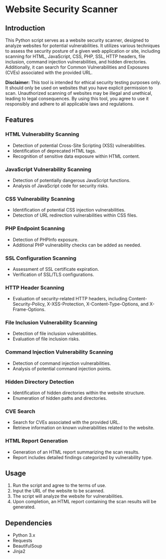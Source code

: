 # Website Security Scanner

## Introduction
This Python script serves as a website security scanner, designed to analyze websites for potential vulnerabilities. It utilizes various techniques to assess the security posture of a given web application or site, including scanning for HTML, JavaScript, CSS, PHP, SSL, HTTP headers, file inclusion, command injection vulnerabilities, and hidden directories. Additionally, it can search for Common Vulnerabilities and Exposures (CVEs) associated with the provided URL.

**Disclaimer:** This tool is intended for ethical security testing purposes only. It should only be used on websites that you have explicit permission to scan. Unauthorized scanning of websites may be illegal and unethical, leading to legal consequences. By using this tool, you agree to use it responsibly and adhere to all applicable laws and regulations.

## Features

### HTML Vulnerability Scanning
- Detection of potential Cross-Site Scripting (XSS) vulnerabilities.
- Identification of deprecated HTML tags.
- Recognition of sensitive data exposure within HTML content.

### JavaScript Vulnerability Scanning
- Detection of potentially dangerous JavaScript functions.
- Analysis of JavaScript code for security risks.

### CSS Vulnerability Scanning
- Identification of potential CSS injection vulnerabilities.
- Detection of URL redirection vulnerabilities within CSS files.

### PHP Endpoint Scanning
- Detection of PHPInfo exposure.
- Additional PHP vulnerability checks can be added as needed.

### SSL Configuration Scanning
- Assessment of SSL certificate expiration.
- Verification of SSL/TLS configurations.

### HTTP Header Scanning
- Evaluation of security-related HTTP headers, including Content-Security-Policy, X-XSS-Protection, X-Content-Type-Options, and X-Frame-Options.

### File Inclusion Vulnerability Scanning
- Detection of file inclusion vulnerabilities.
- Evaluation of file inclusion risks.

### Command Injection Vulnerability Scanning
- Detection of command injection vulnerabilities.
- Analysis of potential command injection points.

### Hidden Directory Detection
- Identification of hidden directories within the website structure.
- Enumeration of hidden paths and directories.

### CVE Search
- Search for CVEs associated with the provided URL.
- Retrieve information on known vulnerabilities related to the website.

### HTML Report Generation
- Generation of an HTML report summarizing the scan results.
- Report includes detailed findings categorized by vulnerability type.

## Usage
1. Run the script and agree to the terms of use.
2. Input the URL of the website to be scanned.
3. The script will analyze the website for vulnerabilities.
4. Upon completion, an HTML report containing the scan results will be generated.

## Dependencies
- Python 3.x
- Requests
- BeautifulSoup
- Jinja2
